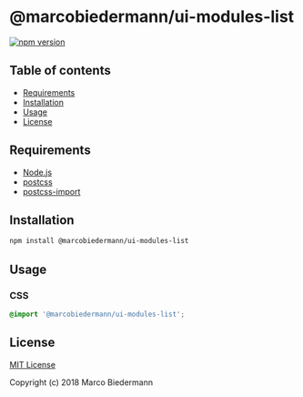 # @marcobiedermann/ui-modules-list

[![npm version](https://badge.fury.io/js/%40marcobiedermann%2Fui-modules-list.svg)](https://badge.fury.io/js/%40marcobiedermann%2Fui-modules-list)

## Table of contents

- [Requirements](#requirements)
- [Installation](#installation)
- [Usage](#usage)
- [License](#license)

## Requirements

- [Node.js](https://nodejs.org)
- [postcss](https://github.com/postcss/postcss)
- [postcss-import](https://github.com/postcss/postcss-import)

## Installation

```sh
npm install @marcobiedermann/ui-modules-list
```

## Usage

### CSS

```css
@import '@marcobiedermann/ui-modules-list';
```

## License

[MIT License](../../LICENSE)

Copyright (c) 2018 Marco Biedermann
